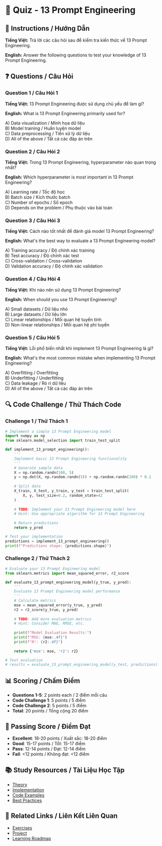 # 🧠 Quiz - 13 Prompt Engineering

## 📝 Instructions / Hướng Dẫn

**Tiếng Việt:** Trả lời các câu hỏi sau để kiểm tra kiến thức về 13 Prompt Engineering.

**English:** Answer the following questions to test your knowledge of 13 Prompt Engineering.

## ❓ Questions / Câu Hỏi

### Question 1 / Câu Hỏi 1
**Tiếng Việt:** 13 Prompt Engineering được sử dụng chủ yếu để làm gì?

**English:** What is 13 Prompt Engineering primarily used for?

A) Data visualization / Minh họa dữ liệu  
B) Model training / Huấn luyện model  
C) Data preprocessing / Tiền xử lý dữ liệu  
D) All of the above / Tất cả các đáp án trên

### Question 2 / Câu Hỏi 2
**Tiếng Việt:** Trong 13 Prompt Engineering, hyperparameter nào quan trọng nhất?

**English:** Which hyperparameter is most important in 13 Prompt Engineering?

A) Learning rate / Tốc độ học  
B) Batch size / Kích thước batch  
C) Number of epochs / Số epoch  
D) Depends on the problem / Phụ thuộc vào bài toán

### Question 3 / Câu Hỏi 3
**Tiếng Việt:** Cách nào tốt nhất để đánh giá model 13 Prompt Engineering?

**English:** What's the best way to evaluate a 13 Prompt Engineering model?

A) Training accuracy / Độ chính xác training  
B) Test accuracy / Độ chính xác test  
C) Cross-validation / Cross-validation  
D) Validation accuracy / Độ chính xác validation

### Question 4 / Câu Hỏi 4
**Tiếng Việt:** Khi nào nên sử dụng 13 Prompt Engineering?

**English:** When should you use 13 Prompt Engineering?

A) Small datasets / Dữ liệu nhỏ  
B) Large datasets / Dữ liệu lớn  
C) Linear relationships / Mối quan hệ tuyến tính  
D) Non-linear relationships / Mối quan hệ phi tuyến

### Question 5 / Câu Hỏi 5
**Tiếng Việt:** Lỗi phổ biến nhất khi implement 13 Prompt Engineering là gì?

**English:** What's the most common mistake when implementing 13 Prompt Engineering?

A) Overfitting / Overfitting  
B) Underfitting / Underfitting  
C) Data leakage / Rò rỉ dữ liệu  
D) All of the above / Tất cả các đáp án trên

## 🔍 Code Challenge / Thử Thách Code

### Challenge 1 / Thử Thách 1
```python
# Implement a simple 13 Prompt Engineering model
import numpy as np
from sklearn.model_selection import train_test_split

def implement_13_prompt_engineering():
    '''
    Implement basic 13 Prompt Engineering functionality
    '''
    # Generate sample data
    X = np.random.randn(100, 5)
    y = np.dot(X, np.random.randn(5)) + np.random.randn(100) * 0.1
    
    # Split data
    X_train, X_test, y_train, y_test = train_test_split(
        X, y, test_size=0.2, random_state=42
    )
    
    # TODO: Implement your 13 Prompt Engineering model here
    # Hint: Use appropriate algorithm for 13 Prompt Engineering
    
    # Return predictions
    return y_pred

# Test your implementation
predictions = implement_13_prompt_engineering()
print(f"Predictions shape: {predictions.shape}")
```

### Challenge 2 / Thử Thách 2
```python
# Evaluate your 13 Prompt Engineering model
from sklearn.metrics import mean_squared_error, r2_score

def evaluate_13_prompt_engineering_model(y_true, y_pred):
    '''
    Evaluate 13 Prompt Engineering model performance
    '''
    # Calculate metrics
    mse = mean_squared_error(y_true, y_pred)
    r2 = r2_score(y_true, y_pred)
    
    # TODO: Add more evaluation metrics
    # Hint: Consider MAE, RMSE, etc.
    
    print(f"Model Evaluation Results:")
    print(f"MSE: {mse:.4f}")
    print(f"R²: {r2:.4f}")
    
    return {'mse': mse, 'r2': r2}

# Test evaluation
# results = evaluate_13_prompt_engineering_model(y_test, predictions)
```

## 📊 Scoring / Chấm Điểm

- **Questions 1-5**: 2 points each / 2 điểm mỗi câu
- **Code Challenge 1**: 5 points / 5 điểm
- **Code Challenge 2**: 5 points / 5 điểm
- **Total**: 20 points / Tổng cộng 20 điểm

## 🎯 Passing Score / Điểm Đạt

- **Excellent**: 18-20 points / Xuất sắc: 18-20 điểm
- **Good**: 15-17 points / Tốt: 15-17 điểm  
- **Pass**: 12-14 points / Đạt: 12-14 điểm
- **Fail**: <12 points / Không đạt: <12 điểm

## 📚 Study Resources / Tài Liệu Học Tập

- [Theory](./THEORY_13_prompt_engineering.md)
- [Implementation](./IMPLEMENTATION_13_prompt_engineering.md)
- [Code Examples](./CODE_EXAMPLES_13_prompt_engineering.md)
- [Best Practices](./BEST_PRACTICES_13_prompt_engineering.md)

## 🔗 Related Links / Liên Kết Liên Quan

- [Exercises](./EXERCISES_13_prompt_engineering.md)
- [Project](./PROJECT_13_prompt_engineering.md)
- [Learning Roadmap](./LEARNING_ROADMAP_13_prompt_engineering.md)
